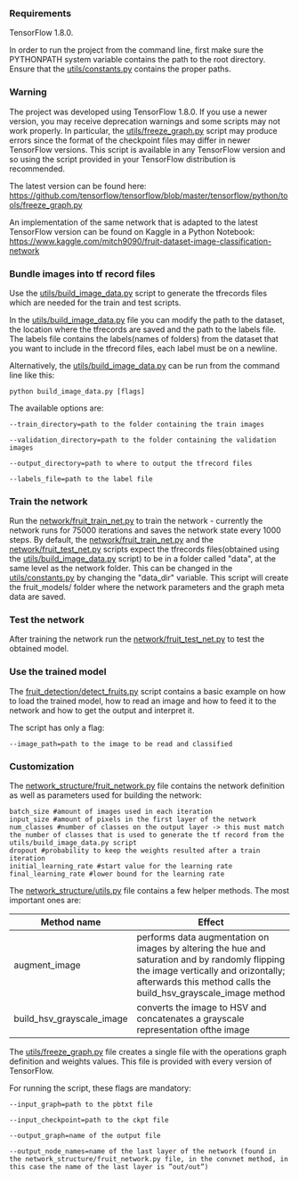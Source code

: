 ### Requirements ###

  TensorFlow 1.8.0.

  In order to run the project from the command line, first make sure the PYTHONPATH  system  variable  contains  the  path  to  the  root directory. Ensure that the [utils/constants.py](utils/constants.py) contains the proper paths.
  
### Warning ###

  The project was developed using TensorFlow 1.8.0. If you use a newer version, you may receive deprecation warnings and some scripts may not work properly. In particular, the [utils/freeze_graph.py](utils/freeze_graph.py) script may produce errors since the format of the checkpoint files may differ in newer TensorFlow versions. This script is available in any TensorFlow version and so using the script provided in your TensorFlow distribution is recommended.

The latest version can be found here: https://github.com/tensorflow/tensorflow/blob/master/tensorflow/python/tools/freeze_graph.py

An implementation of the same network that is adapted to the latest TensorFlow version can be found on Kaggle in a Python Notebook:
https://www.kaggle.com/mitch9090/fruit-dataset-image-classification-network
  
### Bundle images into tf record files ###

Use the [utils/build_image_data.py](utils/build_image_data.py) script to generate the tfrecords files which are needed for the train and test scripts. 

In the [utils/build_image_data.py](utils/build_image_data.py) file you can modify the path to the dataset, the location where the tfrecords are saved and the path to the labels file. The labels file contains the labels(names of folders) from the dataset that you want to include in the tfrecord files, each label must be on a newline.

Alternatively, the [utils/build_image_data.py](utils/build_image_data.py) can be run from the command line like this:

    python build_image_data.py [flags]

The available options are:

    --train_directory=path to the folder containing the train images 

    --validation_directory=path to the folder containing the validation images 

    --output_directory=path to where to output the tfrecord files 

    --labels_file=path to the label file

### Train the network ###

Run the [network/fruit_train_net.py](network/fruit_train_net.py) to train the network - currently the network runs for 75000 iterations and saves the 
network state every 1000 steps. 
By default, the [network/fruit_train_net.py](network/fruit_train_net.py) and the [network/fruit_test_net.py](network/fruit_test_net.py) scripts expect the tfrecords files(obtained using the [utils/build_image_data.py](utils/build_image_data.py) script) to be in a folder called "data", at the same level as the network folder. This can be changed in the [utils/constants.py](utils/constants.py) by changing the "data_dir" variable.
This script will create the fruit_models/ folder where the network parameters and the graph meta data 
are saved.

### Test the network ###

After training the network run the [network/fruit_test_net.py](network/fruit_test_net.py) to test the obtained model.

### Use the trained model ###

The [fruit_detection/detect_fruits.py](fruit_detection/detect_fruits.py) script contains a basic example on how to load the trained model, how to read an image and how to feed it to the network and how to get the output and interpret it.

The script has only a flag:

    --image_path=path to the image to be read and classified

### Customization ###

The [network_structure/fruit_network.py](network_structure/fruit_network.py) file contains the network definition as well as parameters used for building the network: 

    batch_size #amount of images used in each iteration
    input_size #amount of pixels in the first layer of the network
    num_classes #number of classes on the output layer -> this must match the number of classes that is used to generate the tf record from the utils/build_image_data.py script
    dropout #probability to keep the weights resulted after a train iteration
    initial_learning_rate #start value for the learning rate
    final_learning_rate #lower bound for the learning rate

The [network_structure/utils.py](network_structure/utils.py) file contains a few helper methods. The most important ones are:

| Method name            | Effect |
|------------------------|--------|
| augment_image | performs data augmentation on images by altering the hue and saturation and by randomly flipping the image vertically and orizontally; afterwards this method calls the build_hsv_grayscale_image method |
| build_hsv_grayscale_image  | converts the image to HSV and concatenates a grayscale representation ofthe image |

The [utils/freeze_graph.py](utils/freeze_graph.py) file creates a single file with the operations graph definition and weights values.
This file is provided with every version of TensorFlow. 

For running the script, these flags are mandatory:
          
    --input_graph=path to the pbtxt file
  
    --input_checkpoint=path to the ckpt file
  
    --output_graph=name of the output file
  
    --output_node_names=name of the last layer of the network (found in the network_structure/fruit_network.py file, in the convnet method, in this case the name of the last layer is ”out/out”)

